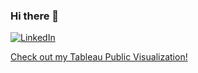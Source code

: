 ### Hi there 👋

[![LinkedIn](https://img.shields.io/badge/-LinkedIn-blue?style=flat-square&logo=linkedin&logoColor=white&link=https://www.linkedin.com/in/your_username/)](https://www.linkedin.com/in/david-legosz/)


[Check out my Tableau Public Visualization!](https://public.tableau.com/app/profile/david.legosz/viz/SuperstorePerformanceData/Dashboard1)

<!--
**Dlegosz/Dlegosz** is a ✨ _special_ ✨ repository because its `README.md` (this file) appears on your GitHub profile.

Here are some ideas to get you started:

- 🔭 I’m currently working on ...
- 🌱 I’m currently learning ...
- 👯 I’m looking to collaborate on ...
- 🤔 I’m looking for help with ...
- 💬 Ask me about ...
- 📫 How to reach me: ...
- 😄 Pronouns: ...
- ⚡ Fun fact: ...
-->
